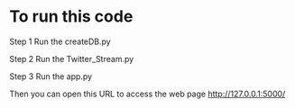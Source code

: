 # To run this code 

Step 1
Run the createDB.py

Step 2
Run the Twitter_Stream.py

Step 3
Run the app.py

Then you can open this URL to access the web page
http://127.0.0.1:5000/
